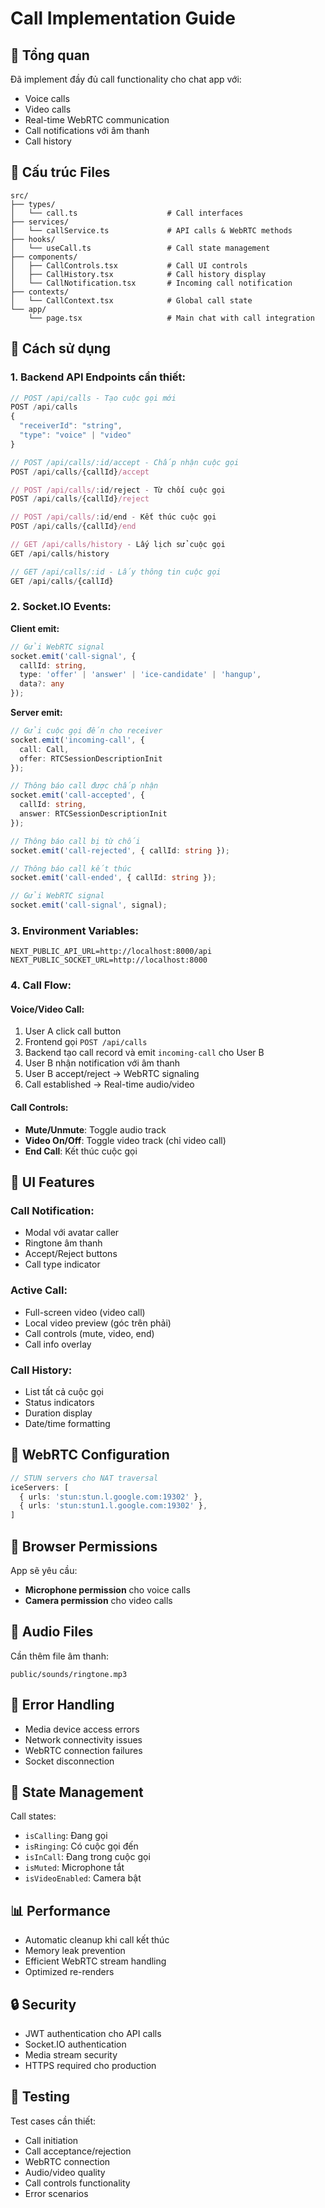 # Call Implementation Guide

## 🎯 Tổng quan

Đã implement đầy đủ call functionality cho chat app với:
- Voice calls
- Video calls  
- Real-time WebRTC communication
- Call notifications với âm thanh
- Call history

## 📁 Cấu trúc Files

```
src/
├── types/
│   └── call.ts                    # Call interfaces
├── services/
│   └── callService.ts             # API calls & WebRTC methods
├── hooks/
│   └── useCall.ts                 # Call state management
├── components/
│   ├── CallControls.tsx           # Call UI controls
│   ├── CallHistory.tsx            # Call history display
│   └── CallNotification.tsx       # Incoming call notification
├── contexts/
│   └── CallContext.tsx            # Global call state
└── app/
    └── page.tsx                   # Main chat with call integration
```

## 🚀 Cách sử dụng

### 1. Backend API Endpoints cần thiết:

```typescript
// POST /api/calls - Tạo cuộc gọi mới
POST /api/calls
{
  "receiverId": "string",
  "type": "voice" | "video"
}

// POST /api/calls/:id/accept - Chấp nhận cuộc gọi
POST /api/calls/{callId}/accept

// POST /api/calls/:id/reject - Từ chối cuộc gọi  
POST /api/calls/{callId}/reject

// POST /api/calls/:id/end - Kết thúc cuộc gọi
POST /api/calls/{callId}/end

// GET /api/calls/history - Lấy lịch sử cuộc gọi
GET /api/calls/history

// GET /api/calls/:id - Lấy thông tin cuộc gọi
GET /api/calls/{callId}
```

### 2. Socket.IO Events:

**Client emit:**
```typescript
// Gửi WebRTC signal
socket.emit('call-signal', {
  callId: string,
  type: 'offer' | 'answer' | 'ice-candidate' | 'hangup',
  data?: any
});
```

**Server emit:**
```typescript
// Gửi cuộc gọi đến cho receiver
socket.emit('incoming-call', {
  call: Call,
  offer: RTCSessionDescriptionInit
});

// Thông báo call được chấp nhận
socket.emit('call-accepted', {
  callId: string,
  answer: RTCSessionDescriptionInit
});

// Thông báo call bị từ chối
socket.emit('call-rejected', { callId: string });

// Thông báo call kết thúc
socket.emit('call-ended', { callId: string });

// Gửi WebRTC signal
socket.emit('call-signal', signal);
```

### 3. Environment Variables:

```env
NEXT_PUBLIC_API_URL=http://localhost:8000/api
NEXT_PUBLIC_SOCKET_URL=http://localhost:8000
```

### 4. Call Flow:

#### Voice/Video Call:
1. User A click call button
2. Frontend gọi `POST /api/calls`
3. Backend tạo call record và emit `incoming-call` cho User B
4. User B nhận notification với âm thanh
5. User B accept/reject → WebRTC signaling
6. Call established → Real-time audio/video

#### Call Controls:
- **Mute/Unmute**: Toggle audio track
- **Video On/Off**: Toggle video track (chỉ video call)
- **End Call**: Kết thúc cuộc gọi

## 🎨 UI Features

### Call Notification:
- Modal với avatar caller
- Ringtone âm thanh
- Accept/Reject buttons
- Call type indicator

### Active Call:
- Full-screen video (video call)
- Local video preview (góc trên phải)
- Call controls (mute, video, end)
- Call info overlay

### Call History:
- List tất cả cuộc gọi
- Status indicators
- Duration display
- Date/time formatting

## 🔧 WebRTC Configuration

```typescript
// STUN servers cho NAT traversal
iceServers: [
  { urls: 'stun:stun.l.google.com:19302' },
  { urls: 'stun:stun1.l.google.com:19302' },
]
```

## 📱 Browser Permissions

App sẽ yêu cầu:
- **Microphone permission** cho voice calls
- **Camera permission** cho video calls

## 🎵 Audio Files

Cần thêm file âm thanh:
```
public/sounds/ringtone.mp3
```

## 🚨 Error Handling

- Media device access errors
- Network connectivity issues
- WebRTC connection failures
- Socket disconnection

## 🔄 State Management

Call states:
- `isCalling`: Đang gọi
- `isRinging`: Có cuộc gọi đến
- `isInCall`: Đang trong cuộc gọi
- `isMuted`: Microphone tắt
- `isVideoEnabled`: Camera bật

## 📊 Performance

- Automatic cleanup khi call kết thúc
- Memory leak prevention
- Efficient WebRTC stream handling
- Optimized re-renders

## 🔒 Security

- JWT authentication cho API calls
- Socket.IO authentication
- Media stream security
- HTTPS required cho production

## 🧪 Testing

Test cases cần thiết:
- Call initiation
- Call acceptance/rejection
- WebRTC connection
- Audio/video quality
- Call controls functionality
- Error scenarios 